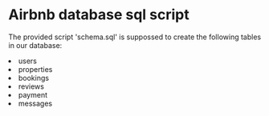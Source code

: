 # Airbnb database sql script
The provided script 'schema.sql' is suppossed to create the following tables in our database:
<li>users</li>
<li>properties</li>
<li>bookings</li>
<li>reviews</li>
<li>payment</li>
<li>messages</li>
